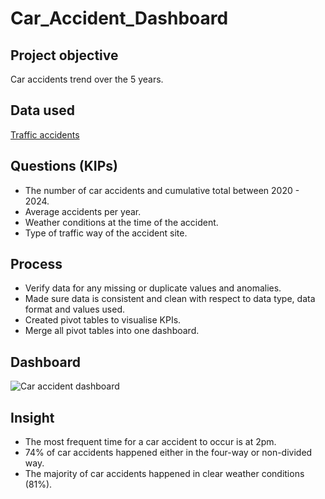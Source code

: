 # Car_Accident_Dashboard

## Project objective
Car accidents trend over the 5 years.

## Data used
[Traffic accidents](https://www.kaggle.com/datasets/oktayrdeki/traffic-accidents)

## Questions (KIPs)
- The number of car accidents and cumulative total between 2020 - 2024.
- Average accidents per year.
- Weather conditions at the time of the accident.
- Type of traffic way of the accident site.

## Process
- Verify data for any missing or duplicate values and anomalies.
- Made sure data is consistent and clean with respect to data type, data format and values used.
- Created pivot tables to visualise KPIs.
- Merge all pivot tables into one dashboard.

## Dashboard
![Car accident dashboard](https://github.com/user-attachments/assets/de964824-ce35-45ea-86e8-712130dbfe2c)

## Insight
- The most frequent time for a car accident to occur is at 2pm.
- 74% of car accidents happened either in the four-way or non-divided way.
- The majority of car accidents happened in clear weather conditions (81%).
